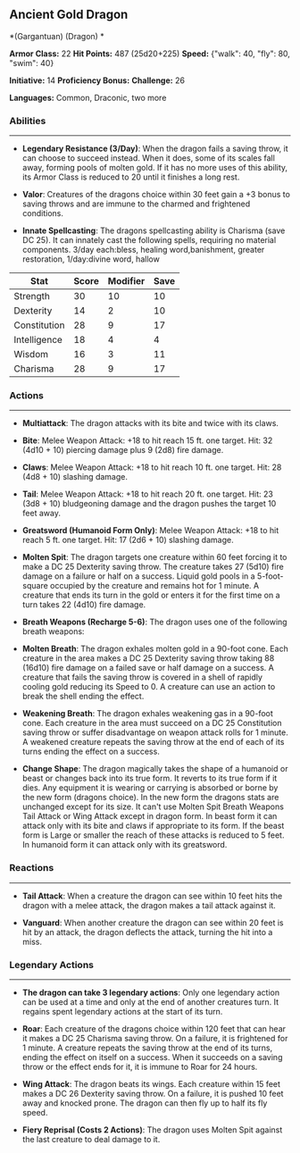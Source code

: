 ## Ancient Gold Dragon
*(Gargantuan) (Dragon) *

**Armor Class:** 22
**Hit Points:** 487 (25d20+225)
**Speed:** {"walk": 40, "fly": 80, "swim": 40}

**Initiative:** 14
**Proficiency Bonus:**
**Challenge:** 26

**Languages:** Common, Draconic, two more

### Abilities
 --- 
- **Legendary Resistance (3/Day)**: When the dragon fails a saving throw, it can choose to succeed instead. When it does, some of its scales fall away, forming pools of molten gold. If it has no more uses of this ability, its Armor Class is reduced to 20 until it finishes a long rest.

- **Valor**: Creatures of the dragons choice within 30 feet gain a +3 bonus to saving throws and are immune to the charmed and frightened conditions.

- **Innate Spellcasting**: The dragons spellcasting ability is Charisma (save DC 25). It can innately cast the following spells, requiring no material components. 3/day each:bless, healing word,banishment, greater restoration,  1/day:divine word, hallow



| Stat | Score | Modifier | Save |
| ---- | ---- | ---- | ---- |
| Strength | 30 | 10 | 10 |
| Dexterity | 14 | 2 | 10 |
| Constitution | 28 | 9 | 17 |
| Intelligence | 18 | 4 | 4 |
| Wisdom | 16 | 3 | 11 |
| Charisma | 28 | 9 | 17 |

### Actions
 --- 
- **Multiattack**: The dragon attacks with its bite and twice with its claws.

- **Bite**: Melee Weapon Attack: +18 to hit  reach 15 ft.  one target. Hit: 32 (4d10 + 10) piercing damage plus 9 (2d8) fire damage.

- **Claws**: Melee Weapon Attack: +18 to hit  reach 10 ft.  one target. Hit: 28 (4d8 + 10) slashing damage.

- **Tail**: Melee Weapon Attack: +18 to hit  reach 20 ft.  one target. Hit: 23 (3d8 + 10) bludgeoning damage  and the dragon pushes the target 10 feet away.

- **Greatsword (Humanoid Form Only)**: Melee Weapon Attack: +18 to hit  reach 5 ft.  one target. Hit: 17 (2d6 + 10) slashing damage.

- **Molten Spit**: The dragon targets one creature within 60 feet  forcing it to make a DC 25 Dexterity saving throw. The creature takes 27 (5d10) fire damage on a failure or half on a success. Liquid gold pools in a 5-foot-square occupied by the creature and remains hot for 1 minute. A creature that ends its turn in the gold or enters it for the first time on a turn takes 22 (4d10) fire damage.

- **Breath Weapons (Recharge 5-6)**: The dragon uses one of the following breath weapons:

- **Molten Breath**: The dragon exhales molten gold in a 90-foot cone. Each creature in the area makes a DC 25 Dexterity saving throw  taking 88 (16d10) fire damage on a failed save or half damage on a success. A creature that fails the saving throw is covered in a shell of rapidly cooling gold  reducing its Speed to 0. A creature can use an action to break the shell  ending the effect.

- **Weakening Breath**: The dragon exhales weakening gas in a 90-foot cone. Each creature in the area must succeed on a DC 25 Constitution saving throw or suffer disadvantage on weapon attack rolls for 1 minute. A weakened creature repeats the saving throw at the end of each of its turns  ending the effect on a success.

- **Change Shape**: The dragon magically takes the shape of a humanoid or beast  or changes back into its true form. It reverts to its true form if it dies. Any equipment it is wearing or carrying is absorbed or borne by the new form (dragons choice). In the new form  the dragons stats are unchanged except for its size. It can't use Molten Spit  Breath Weapons  Tail Attack  or Wing Attack except in dragon form. In beast form  it can attack only with its bite and claws  if appropriate to its form. If the beast form is Large or smaller  the reach of these attacks is reduced to 5 feet. In humanoid form  it can attack only with its greatsword.

### Reactions
 --- 
- **Tail Attack**: When a creature the dragon can see within 10 feet hits the dragon with a melee attack, the dragon makes a tail attack against it.

- **Vanguard**: When another creature the dragon can see within 20 feet is hit by an attack, the dragon deflects the attack, turning the hit into a miss.

### Legendary Actions
 --- 
- **The dragon can take 3 legendary actions**: Only one legendary action can be used at a time and only at the end of another creatures turn. It regains spent legendary actions at the start of its turn.

- **Roar**: Each creature of the dragons choice within 120 feet that can hear it makes a DC 25 Charisma saving throw. On a failure, it is frightened for 1 minute. A creature repeats the saving throw at the end of its turns, ending the effect on itself on a success. When it succeeds on a saving throw or the effect ends for it, it is immune to Roar for 24 hours.

- **Wing Attack**: The dragon beats its wings. Each creature within 15 feet makes a DC 26 Dexterity saving throw. On a failure, it is pushed 10 feet away and knocked prone. The dragon can then fly up to half its fly speed.

- **Fiery Reprisal (Costs 2 Actions)**: The dragon uses Molten Spit against the last creature to deal damage to it.


